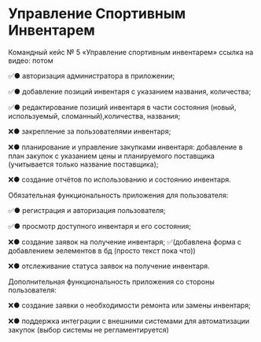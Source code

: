 # Управление Спортивным Инвентарем

Командный кейс № 5 «Управление спортивным инвентарем» 
ссылка на видео: потом

✅● авторизация администратора в приложении;

✅● добавление позиций инвентаря с указанием названия, количества;

✅● редактирование позиций инвентаря в части состояния (новый, используемый, сломанный),количества, названия;

❌● закрепление за пользователями инвентаря;

❌● планирование и управление закупками инвентаря: добавление в план закупок с указанием цены и планируемого поставщика (учитывается только название поставщика);

❌● создание отчётов по использованию и состоянию инвентаря.

Обязательная функциональность приложения для пользователя:

✅● регистрация и авторизация пользователя;

✅● просмотр доступного инвентаря и его состояния;

❌● создание заявок на получение инвентаря;   ✅(добавлена форма с добавлением эелементов в бд (просто текст пока что))

❌● отслеживание статуса заявок на получение инвентаря.

Дополнительная функциональность приложения со стороны
пользователя:

❌● создание заявки о необходимости ремонта или замены инвентаря;

❌● поддержка интеграции с внешними системами для автоматизации закупок (выбор системы не регламентируется)
